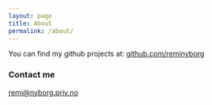```yaml
---
layout: page
title: About
permalink: /about/
---
```


You can find my github projects at: [github.com/reminyborg](https://github.com/reminyborg)

### Contact me

[remi@nyborg.priv.no](mailto:remi@nyborg.priv.no)
